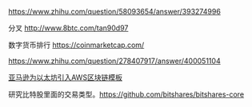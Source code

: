 https://www.zhihu.com/question/58093654/answer/393274996

分叉
http://www.8btc.com/tan90d97

数字货币排行
https://coinmarketcap.com/

https://www.zhihu.com/question/278407917/answer/400051104

[亚马逊为以太坊引入AWS区块链模板](https://time.geekbang.org/column/article/8597)

研究比特股里面的交易类型。https://github.com/bitshares/bitshares-core